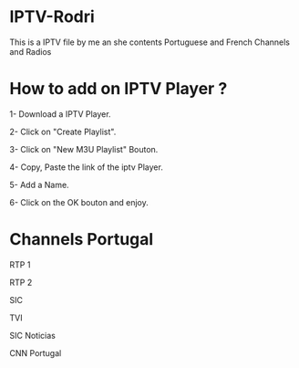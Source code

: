 # IPTV-Rodri

This is a IPTV file by me an she contents Portuguese and French Channels and Radios

# How to add on IPTV Player ?

1- Download a IPTV Player.

2- Click on "Create Playlist".

3- Click on "New M3U Playlist" Bouton.

4- Copy, Paste the link of the iptv Player.

5- Add a Name.

6- Click on the OK bouton and enjoy.

# Channels Portugal
RTP 1

RTP 2

SIC

TVI

SIC Noticias

CNN Portugal

